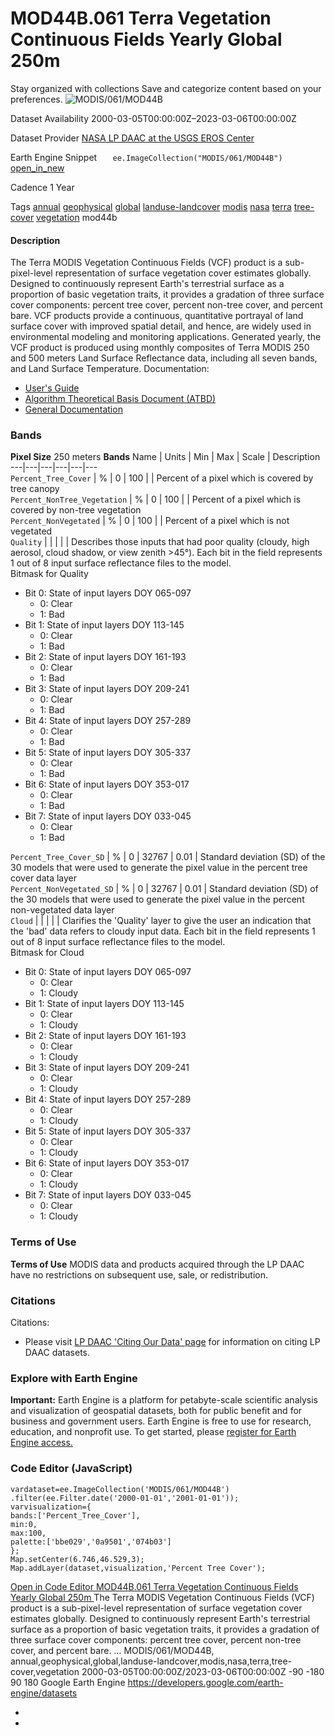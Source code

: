 
#  MOD44B.061 Terra Vegetation Continuous Fields Yearly Global 250m 
Stay organized with collections  Save and categorize content based on your preferences. 
![MODIS/061/MOD44B](https://developers.google.com/earth-engine/datasets/images/MODIS/MODIS_061_MOD44B_sample.png) 

Dataset Availability
    2000-03-05T00:00:00Z–2023-03-06T00:00:00Z 

Dataset Provider
     [ NASA LP DAAC at the USGS EROS Center ](https://doi.org/10.5067/MODIS/MOD44B.006) 

Earth Engine Snippet
     `    ee.ImageCollection("MODIS/061/MOD44B")   ` [ open_in_new ](https://code.earthengine.google.com/?scriptPath=Examples:Datasets/MODIS/MODIS_061_MOD44B) 

Cadence
    1 Year 

Tags
     [annual](https://developers.google.com/earth-engine/datasets/tags/annual) [geophysical](https://developers.google.com/earth-engine/datasets/tags/geophysical) [global](https://developers.google.com/earth-engine/datasets/tags/global) [landuse-landcover](https://developers.google.com/earth-engine/datasets/tags/landuse-landcover) [modis](https://developers.google.com/earth-engine/datasets/tags/modis) [nasa](https://developers.google.com/earth-engine/datasets/tags/nasa) [terra](https://developers.google.com/earth-engine/datasets/tags/terra) [tree-cover](https://developers.google.com/earth-engine/datasets/tags/tree-cover) [vegetation](https://developers.google.com/earth-engine/datasets/tags/vegetation)
mod44b
#### Description
The Terra MODIS Vegetation Continuous Fields (VCF) product is a sub-pixel-level representation of surface vegetation cover estimates globally. Designed to continuously represent Earth's terrestrial surface as a proportion of basic vegetation traits, it provides a gradation of three surface cover components: percent tree cover, percent non-tree cover, and percent bare. VCF products provide a continuous, quantitative portrayal of land surface cover with improved spatial detail, and hence, are widely used in environmental modeling and monitoring applications.
Generated yearly, the VCF product is produced using monthly composites of Terra MODIS 250 and 500 meters Land Surface Reflectance data, including all seven bands, and Land Surface Temperature.
Documentation:
  * [User's Guide](https://lpdaac.usgs.gov/documents/1494/MOD44B_User_Guide_V61.pdf)
  * [Algorithm Theoretical Basis Document (ATBD)](https://lpdaac.usgs.gov/documents/113/MOD44B_ATBD.pdf)
  * [General Documentation](https://lpdaac.usgs.gov/products/mod44bv061/)


### Bands
**Pixel Size** 250 meters 
**Bands**
Name | Units | Min | Max | Scale | Description  
---|---|---|---|---|---  
`Percent_Tree_Cover` | % |  0  |  100  |  | Percent of a pixel which is covered by tree canopy  
`Percent_NonTree_Vegetation` | % |  0  |  100  |  | Percent of a pixel which is covered by non-tree vegetation  
`Percent_NonVegetated` | % |  0  |  100  |  | Percent of a pixel which is not vegetated  
`Quality` |  |  |  |  | Describes those inputs that had poor quality (cloudy, high aerosol, cloud shadow, or view zenith >45°). Each bit in the field represents 1 out of 8 input surface reflectance files to the model.  
Bitmask for Quality
  * Bit 0: State of input layers DOY 065-097 
    * 0: Clear
    * 1: Bad
  * Bit 1: State of input layers DOY 113-145 
    * 0: Clear
    * 1: Bad
  * Bit 2: State of input layers DOY 161-193 
    * 0: Clear
    * 1: Bad
  * Bit 3: State of input layers DOY 209-241 
    * 0: Clear
    * 1: Bad
  * Bit 4: State of input layers DOY 257-289 
    * 0: Clear
    * 1: Bad
  * Bit 5: State of input layers DOY 305-337 
    * 0: Clear
    * 1: Bad
  * Bit 6: State of input layers DOY 353-017 
    * 0: Clear
    * 1: Bad
  * Bit 7: State of input layers DOY 033-045 
    * 0: Clear
    * 1: Bad

  
`Percent_Tree_Cover_SD` | % |  0  |  32767  | 0.01 | Standard deviation (SD) of the 30 models that were used to generate the pixel value in the percent tree cover data layer  
`Percent_NonVegetated_SD` | % |  0  |  32767  | 0.01 | Standard deviation (SD) of the 30 models that were used to generate the pixel value in the percent non-vegetated data layer  
`Cloud` |  |  |  |  | Clarifies the 'Quality' layer to give the user an indication that the 'bad' data refers to cloudy input data. Each bit in the field represents 1 out of 8 input surface reflectance files to the model.  
Bitmask for Cloud
  * Bit 0: State of input layers DOY 065-097 
    * 0: Clear
    * 1: Cloudy
  * Bit 1: State of input layers DOY 113-145 
    * 0: Clear
    * 1: Cloudy
  * Bit 2: State of input layers DOY 161-193 
    * 0: Clear
    * 1: Cloudy
  * Bit 3: State of input layers DOY 209-241 
    * 0: Clear
    * 1: Cloudy
  * Bit 4: State of input layers DOY 257-289 
    * 0: Clear
    * 1: Cloudy
  * Bit 5: State of input layers DOY 305-337 
    * 0: Clear
    * 1: Cloudy
  * Bit 6: State of input layers DOY 353-017 
    * 0: Clear
    * 1: Cloudy
  * Bit 7: State of input layers DOY 033-045 
    * 0: Clear
    * 1: Cloudy

  
### Terms of Use
**Terms of Use**
MODIS data and products acquired through the LP DAAC have no restrictions on subsequent use, sale, or redistribution.
### Citations
Citations:
  * Please visit [LP DAAC 'Citing Our Data' page](https://lpdaac.usgs.gov/citing_our_data) for information on citing LP DAAC datasets.


### Explore with Earth Engine
**Important:** Earth Engine is a platform for petabyte-scale scientific analysis and visualization of geospatial datasets, both for public benefit and for business and government users. Earth Engine is free to use for research, education, and nonprofit use. To get started, please [register for Earth Engine access.](https://console.cloud.google.com/earth-engine)
### Code Editor (JavaScript)
```
vardataset=ee.ImageCollection('MODIS/061/MOD44B')
.filter(ee.Filter.date('2000-01-01','2001-01-01'));
varvisualization={
bands:['Percent_Tree_Cover'],
min:0,
max:100,
palette:['bbe029','0a9501','074b03']
};
Map.setCenter(6.746,46.529,3);
Map.addLayer(dataset,visualization,'Percent Tree Cover');
```
[ Open in Code Editor ](https://code.earthengine.google.com/?scriptPath=Examples:Datasets/MODIS/MODIS_061_MOD44B)
[ MOD44B.061 Terra Vegetation Continuous Fields Yearly Global 250m ](https://developers.google.com/earth-engine/datasets/catalog/MODIS_061_MOD44B)
The Terra MODIS Vegetation Continuous Fields (VCF) product is a sub-pixel-level representation of surface vegetation cover estimates globally. Designed to continuously represent Earth's terrestrial surface as a proportion of basic vegetation traits, it provides a gradation of three surface cover components: percent tree cover, percent non-tree cover, and percent bare. …
MODIS/061/MOD44B, annual,geophysical,global,landuse-landcover,modis,nasa,terra,tree-cover,vegetation 
2000-03-05T00:00:00Z/2023-03-06T00:00:00Z
-90 -180 90 180 
Google Earth Engine
https://developers.google.com/earth-engine/datasets
  * [ ](https://doi.org/https://doi.org/10.5067/MODIS/MOD44B.006)
  * [ ](https://doi.org/https://developers.google.com/earth-engine/datasets/catalog/MODIS_061_MOD44B)


